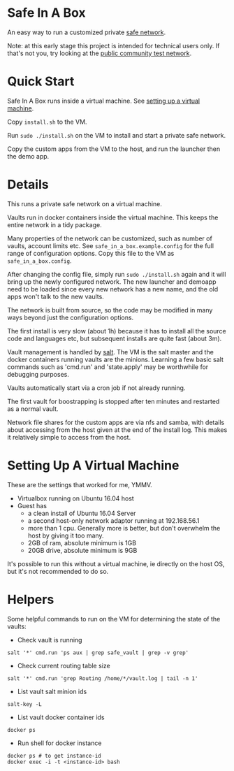 # Safe In A Box

An easy way to run a customized private [safe network](https://safenetwork.org/).

Note: at this early stage this project is intended for technical users only. If that's not you, try looking at the [public community test network](https://forum.safenetwork.io/search?q=community%20testnet%20order%3Alatest).

# Quick Start

Safe In A Box runs inside a virtual machine. See [setting up a virtual machine](#setting-up-a-virtual-machine).

Copy `install.sh` to the VM.

Run `sudo ./install.sh` on the VM to install and start a private safe network.

Copy the custom apps from the VM to the host, and run the launcher then the demo app.

# Details

This runs a private safe network on a virtual machine.

Vaults run in docker containers inside the virtual machine. This keeps the entire network in a tidy package.

Many properties of the network can be customized, such as number of vaults, account limits etc. See `safe_in_a_box.example.config` for the full range of configuration options. Copy this file to the VM as `safe_in_a_box.config`.

After changing the config file, simply run `sudo ./install.sh` again and it will bring up the newly configured network. The new launcher and demoapp need to be loaded since every new network has a new name, and the old apps won't talk to the new vaults.

The network is built from source, so the code may be modified in many ways beyond just the configuration options.

The first install is very slow (about 1h) because it has to install all the source code and languages etc, but subsequent installs are quite fast (about 3m).

Vault management is handled by [salt](https://docs.saltstack.com/en/latest/). The VM is the salt master and the docker containers running vaults are the minions. Learning a few basic salt commands such as 'cmd.run' and 'state.apply' may be worthwhile for debugging purposes.

Vaults automatically start via a cron job if not already running.

The first vault for boostrapping is stopped after ten minutes and restarted as a normal vault.

Network file shares for the custom apps are via nfs and samba, with details about accessing from the host given at the end of the install log. This makes it relatively simple to access from the host.

# Setting Up A Virtual Machine

These are the settings that worked for me, YMMV.

* Virtualbox running on Ubuntu 16.04 host
* Guest has
    * a clean install of Ubuntu 16.04 Server
    * a second host-only network adaptor running at 192.168.56.1
    * more than 1 cpu. Generally more is better, but don't overwhelm the host by giving it too many.
    * 2GB of ram, absolute minimum is 1GB
    * 20GB drive, absolute minimum is 9GB

It's possible to run this without a virtual machine, ie directly on the host OS, but it's not recommended to do so.

# Helpers

Some helpful commands to run on the VM for determining the state of the vaults:

* Check vault is running

```
salt '*' cmd.run 'ps aux | grep safe_vault | grep -v grep'
```

* Check current routing table size

```
salt '*' cmd.run 'grep Routing /home/*/vault.log | tail -n 1'
```

* List vault salt minion ids

```
salt-key -L
```

* List vault docker container ids

```
docker ps
```

* Run shell for docker instance

```
docker ps # to get instance-id
docker exec -i -t <instance-id> bash
```
